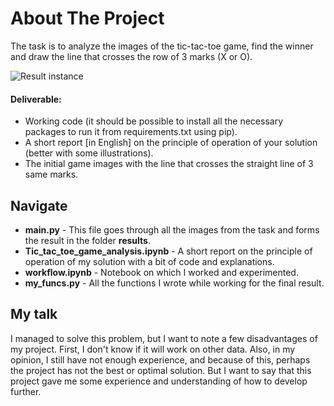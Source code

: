 # About The Project


The task is to analyze the images of the tic-tac-toe game, find the winner and draw the line that crosses the row of 3 marks (X or O). 

![Result instance]([http://url/to/img.png](https://github.com/IgorKovbel/Computer_Vision_project/blob/main/results/tic_07.jpg))

#### Deliverable: 

* Working code (it should be possible to install all the necessary packages to run it from requirements.txt using pip).
* A short report [in English] on the principle of operation of your solution (better with some illustrations).
* The initial game images with the line that crosses the straight line of 3 same marks.

## Navigate

* <b>main.py</b> - This file goes through all the images from the task and forms the result in the folder <b>results</b>.
* <b>Tic_tac_toe_game_analysis.ipynb</b> - A short report on the principle of operation of my solution with a bit of code and explanations.
* <b>workflow.ipynb</b> - Notebook on which I worked and experimented.
* <b>my_funcs.py</b> - All the functions I wrote while working for the final result.


## My talk

I managed to solve this problem, but I want to note a few disadvantages of my project. First, I don't know if it will work on other data. Also, in my opinion, I still have not enough experience, and because of this, perhaps the project has not the best or optimal solution. But I want to say that this project gave me some experience and understanding of how to develop further.
